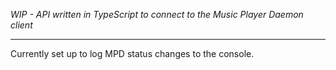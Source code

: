 *WIP - API written in TypeScript to connect to the Music Player Daemon client*

---

Currently set up to log MPD status changes to the console.
